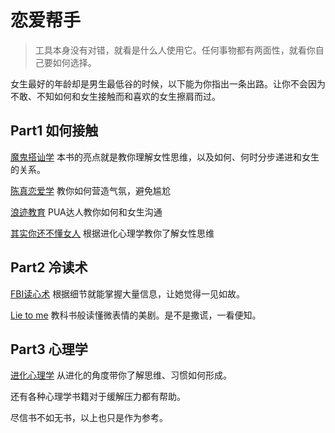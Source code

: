 # 恋爱帮手

> 工具本身没有对错，就看是什么人使用它。任何事物都有两面性，就看你自己要如何选择。

女生最好的年龄却是男生最低谷的时候，以下能为你指出一条出路。让你不会因为不敢、不知如何和女生接触而和喜欢的女生擦肩而过。

## Part1 如何接触
[魔鬼搭讪学](http://vdisk.weibo.com/s/Cf5FSVnrXmY59)
本书的亮点就是教你理解女性思维，以及如何、何时分步递进和女生的关系。

[陈真恋爱学](https://list.youku.com/show/id_z2b2a0338e95111e28645.html?spm=a2h0j.11185381.bpmodule-playpage-righttitle.5~H2~A)
教你如何营造气氛，避免尴尬

[浪迹教育](http://www.puamap.com)
PUA达人教你如何和女生沟通

[其实你还不懂女人](https://item.taobao.com/item.htm?spm=a230r.1.14.79.2093f72aMmewDW&id=571710167088&ns=1&abbucket=12#detail)
根据进化心理学教你了解女性思维

## Part2 冷读术
[FBI读心术](https://item.jd.com/27615039476.html?jd_pop=d99ce059-5872-42ce-b9e5-60dc3382fcd7&abt=0)
根据细节就能掌握大量信息，让她觉得一见如故。

[Lie to me](https://baike.baidu.com/item/别对我说谎/26622?fr=aladdin)
教科书般读懂微表情的美剧。是不是撒谎，一看便知。

## Part3 心理学
[进化心理学](http://vdisk.weibo.com/s/aySxwhBXpZjhB?category_id=0&parents_ref=aySxwhBXpZjAl)
从进化的角度带你了解思维、习惯如何形成。

还有各种心理学书籍对于缓解压力都有帮助。

尽信书不如无书，以上也只是作为参考。
